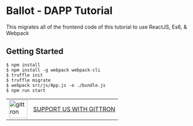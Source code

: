 
# Ballot - DAPP Tutorial
This migrates all of the frontend code of this tutorial to use ReactJS, Es6, & Webpack

## Getting Started
```
$ npm install
$ npm install -g webpack webpack-cli
$ truffle init
$ truffle migrate
$ webpack src/js/App.js -o ./bundle.js
$ npm run start
```

<table border="0"><tr>  <td><a href="https://gittron.me/bots/0xf1ad89b9dc47868dd089ad860a3bd6bd"><img src="https://s3.amazonaws.com/od-flat-svg/0xf1ad89b9dc47868dd089ad860a3bd6bd.png" alt="gittron" width="50"/></a></td><td><a href="https://gittron.me/bots/0xf1ad89b9dc47868dd089ad860a3bd6bd">SUPPORT US WITH GITTRON</a></td></tr></table>